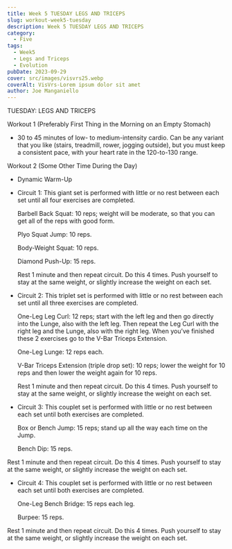 ```yaml
---
title: Week 5 TUESDAY LEGS AND TRICEPS
slug: workout-week5-tuesday
description: Week 5 TUESDAY LEGS AND TRICEPS  
category:
  - Five
tags:
  - Week5
  - Legs and Triceps
  - Evolution  
pubDate: 2023-09-29
cover: src/images/visvrs25.webp
coverAlt: VisVrs-Lorem ipsum dolor sit amet
author: Joe Manganiello
---
```


TUESDAY: LEGS AND TRICEPS

Workout 1 (Preferably First Thing in the Morning on an Empty Stomach)

- 30 to 45 minutes of low- to medium-intensity cardio. Can be any variant that you like (stairs, treadmill, rower, jogging outside), but you must keep a consistent pace, with your heart rate in the 120-to-130 range.

Workout 2 (Some Other Time During the Day)

- Dynamic Warm-Up

- Circuit 1: This giant set is performed with little or no rest between each set until all four exercises are completed.

  Barbell Back Squat: 10 reps; weight will be moderate, so that you can get all of the reps with good form.
  
  Plyo Squat Jump: 10 reps.
  
  Body-Weight Squat: 10 reps.
  
  Diamond Push-Up: 15 reps.

  Rest 1 minute and then repeat circuit. Do this 4 times. Push yourself to stay at the same weight, or slightly increase the weight on each set.

- Circuit 2: This triplet set is performed with little or no rest between each set until all three exercises are completed.

  One-Leg Leg Curl: 12 reps; start with the left leg and then go directly into the Lunge, also with the left leg. Then repeat the Leg Curl with the right leg and the Lunge, also with the right leg. When you’ve finished these 2 exercises go to the V-Bar Triceps Extension.

  One-Leg Lunge: 12 reps each.
  
  V-Bar Triceps Extension (triple drop set): 10 reps; lower the weight for 10 reps and then lower the weight again for 10 reps.
  
  Rest 1 minute and then repeat circuit. Do this 4 times. Push yourself to stay at the same weight, or slightly increase the weight on each set.

- Circuit 3: This couplet set is performed with little or no rest
between each set until both exercises are completed.

  Box or Bench Jump: 15 reps; stand up all the way each time on the Jump.

  Bench Dip: 15 reps.

Rest 1 minute and then repeat circuit. Do this 4 times. 
Push yourself to stay at the same weight, or slightly increase the weight on each set.

- Circuit 4: This couplet set is performed with little or no rest
between each set until both exercises are completed.

  One-Leg Bench Bridge: 15 reps each leg.
  
  Burpee: 15 reps.

Rest 1 minute and then repeat circuit. Do this 4 times. 
Push yourself to stay at the same weight, or slightly increase the weight on each set.
